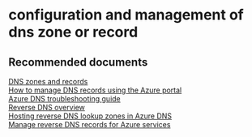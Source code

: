 <properties
	pageTitle="configuration and management of dns zone or record"
	description="configuration and management of dns zone or record"
	service="microsoft.network"
	resource="dns"
	authors="radwiv"
	selfHelpType="generic"
	supportTopicIds="32560530"
	resourceTags=""
	productPesIds="15804"
	cloudEnvironments="public"
	articleId="9886ad4b-3a11-4c4d-8c44-36344a4a9d00"
/>

# configuration and management of dns zone or record

## **Recommended documents**
[DNS zones and records](https://docs.microsoft.com/azure/dns/dns-zones-records)<br>
[How to manage DNS records using the Azure portal](https://docs.microsoft.com/azure/dns/dns-operations-recordsets-portal)<br>
[Azure DNS troubleshooting guide](https://docs.microsoft.com/azure/dns/dns-troubleshoot)<br>
[Reverse DNS overview](https://docs.microsoft.com/azure/dns/dns-reverse-dns-overview)<br>
[Hosting reverse DNS lookup zones in Azure DNS](https://docs.microsoft.com/azure/dns/dns-reverse-dns-hosting)<br>
[Manage reverse DNS records for Azure services](https://docs.microsoft.com/azure/dns/dns-reverse-dns-for-azure-services)<br>
